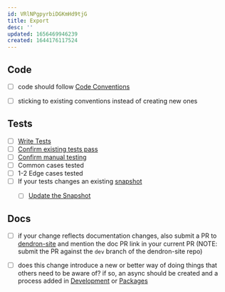 ```yaml
---
id: VRlNPgpyrbiDGKmHd9tjG
title: Export
desc: ''
updated: 1656469946239
created: 1644176117524
---
```



## Code

- [ ] code should follow [Code Conventions](https://docs.dendron.so/notes/773e0b5a-510f-4c21-acf4-2d1ab3ed741e)
- [ ] sticking to existing conventions instead of creating new ones 



## Tests

- [ ] [Write Tests](https://docs.dendron.so/notes/99q7A73uGmCwu2KvSHZro) 
- [ ] [Confirm existing tests pass](https://docs.dendron.so/notes/99q7A73uGmCwu2KvSHZro)
- [ ] [Confirm manual testing](https://docs.dendron.so/notes/99q7A73uGmCwu2KvSHZro) 
- [ ] Common cases tested
- [ ] 1-2 Edge cases tested
- [ ] If your tests changes an existing [snapshot](https://docs.dendron.so/notes/99q7A73uGmCwu2KvSHZro)
  - [ ] [Update the Snapshot](https://docs.dendron.so/notes/u7utw5w8gyacuh3ok9ehi8j)



## Docs

- [ ] if your change reflects documentation changes, also submit a PR to [dendron-site](https://github.com/dendronhq/dendron-site) and mention the doc PR link in your current PR (NOTE: submit the PR against the `dev` branch of the dendron-site repo)


- [ ] does this change introduce a new or better way of doing things that others need to be aware of? if so, an async should be created and a process added in [Development](https://wiki.dendron.so/notes/ce9b9b29-d85b-492b-b76d-5e0c5dc52b03) or [Packages](https://wiki.dendron.so/notes/ok9ifke0zsfxnnh7xog79z5)